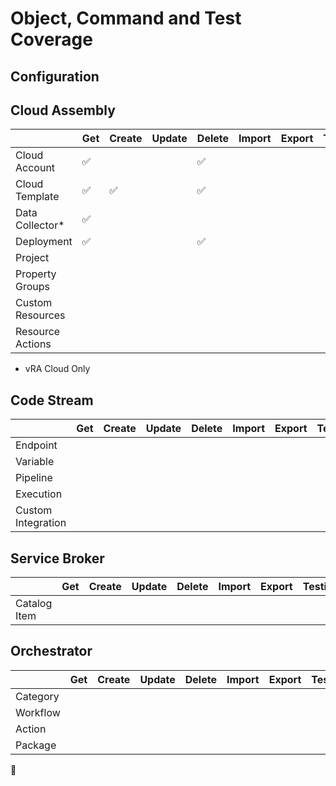 
# Object, Command and Test Coverage

## Configuration

<!-- |                  | Get | Create | Update | Delete | Import | Export | Testing |
|------------------|------------------|------------------|------------------|------------------|------------------|------------------|------------------|
| Cloud Account    |:white_check_mark:|                  |                  |:white_check_mark:|                  |                  |                  | -->



## Cloud Assembly

|                  | Get              | Create           | Update           | Delete           | Import           | Export           | Testing          |
|------------------|------------------|------------------|------------------|------------------|------------------|------------------|------------------|
| Cloud Account    |:white_check_mark:|                  |                  |:white_check_mark:|                  |                  |                  |
| Cloud Template   |:white_check_mark:|:white_check_mark:|                  |:white_check_mark:|                  |                  |                  |
| Data Collector*  |:white_check_mark:|                  |                  |                  |                  |                  |                  |
| Deployment       |:white_check_mark:|                  |                  |:white_check_mark:|                  |                  |                  |
| Project          |                  |                  |                  |                  |                  |                  |                  |
| Property Groups  |                  |                  |                  |                  |                  |                  |                  |
| Custom Resources |                  |                  |                  |                  |                  |                  |                  |
| Resource Actions |                  |                  |                  |                  |                  |                  |                  |

* vRA Cloud Only
## Code Stream

|                    | Get | Create | Update | Delete | Import | Export | Testing |
|--------------------|-----|--------|--------|--------|--------|--------|---------|
| Endpoint           |                  |                  |                  |                  |                  |                  |                  |
| Variable           |                  |                  |                  |                  |                  |                  |                  |
| Pipeline           |                  |                  |                  |                  |                  |                  |                  |
| Execution          |                  |                  |                  |                  |                  |                  |                  |
| Custom Integration |                  |                  |                  |                  |                  |                  |                  |

## Service Broker

|                    | Get | Create | Update | Delete | Import | Export | Testing |
|--------------------|-----|--------|--------|--------|--------|--------|---------|
| Catalog Item |                  |                  |                  |                  |                  |                  |                  |

## Orchestrator

|           | Get | Create | Update | Delete | Import | Export | Testing |
|-----------|-----|--------|--------|--------|--------|--------|---------|
| Category  |                  |                  |                  |                  |                  |                  |                  |
| Workflow  |                  |                  |                  |                  |                  |                  |                  |
| Action    |                  |                  |                  |                  |                  |                  |                  |
| Package   |                  |                  |                  |                  |                  |                  |                  |


:no_entry_sign:
